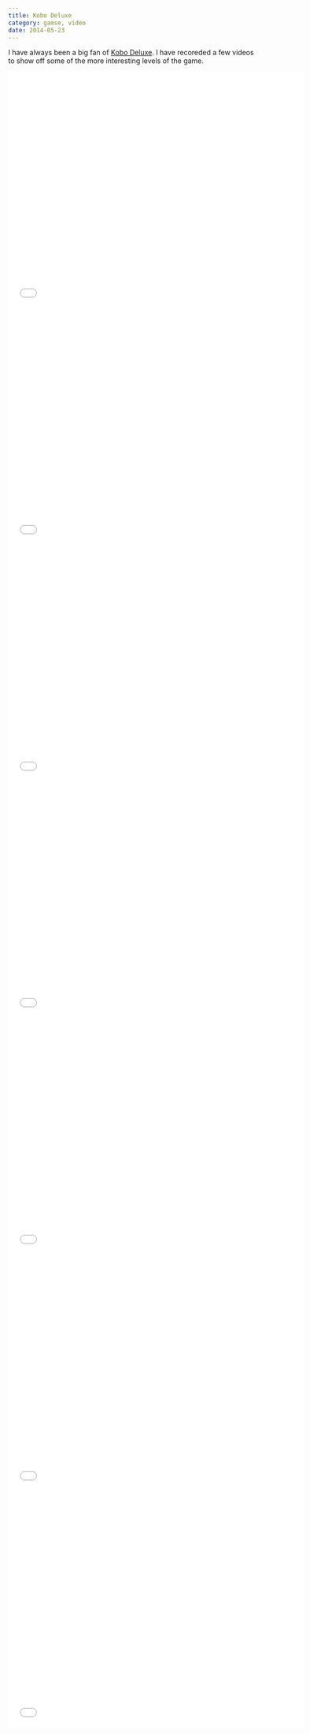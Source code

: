 ```yaml
---
title: Kobo Deluxe
category: gamse, video
date: 2014-05-23
---
```


I have always been a big fan of [Kobo
Deluxe](http://www.olofson.net/kobodl/). I have recoreded a few videos
to show off some of the more interesting levels of the game.

<iframe width="600" height="480" src="//www.youtube.com/embed/W2Jx6vFIskg" frameborder="0" allowfullscreen></iframe>

<iframe width="600" height="480" src="//www.youtube.com/embed/Zm0N2q95lUk" frameborder="0" allowfullscreen></iframe>

<iframe width="600" height="480" src="//www.youtube.com/embed/_UGFXnxEowE" frameborder="0" allowfullscreen></iframe>

<iframe width="600" height="480" src="//www.youtube.com/embed/PxcfqjHyfnA" frameborder="0" allowfullscreen></iframe>

<iframe width="600" height="480" src="//www.youtube.com/embed/BztxXS3bMkM" frameborder="0" allowfullscreen></iframe>

<iframe width="600" height="480" src="//www.youtube.com/embed/gJZqvOYfYdY" frameborder="0" allowfullscreen></iframe>

<iframe width="600" height="480" src="//www.youtube.com/embed/uL7fBav-O-4" frameborder="0" allowfullscreen></iframe>